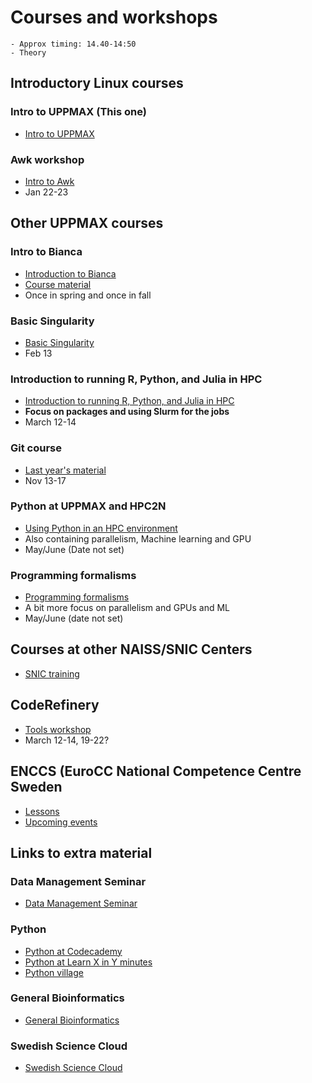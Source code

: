 # Courses and workshops


```{instructor-note}
- Approx timing: 14.40-14:50
- Theory
```

##  Introductory Linux courses
### Intro to UPPMAX (This one)
- [Intro to UPPMAX](https://www.uppmax.uu.se/support/courses-and-workshops/introductory-course)

### Awk workshop
- [Intro to Awk](https://www.uppmax.uu.se/support/courses-and-workshops/awk-workshop/)
- Jan 22-23 

##  Other UPPMAX courses
### Intro to Bianca
- [Introduction to Bianca](https://www.uppmax.uu.se/support/courses-and-workshops/bianca-workshop-2023/)
- [Course material](https://uppmax.github.io/bianca_workshop/)
- Once in spring and once in fall

###  Basic Singularity
- [Basic Singularity](https://www.uppmax.uu.se/support/courses-and-workshops/singularity-workshop-announcement/)
- Feb 13

### Introduction to running R, Python, and Julia in HPC
- [Introduction to running R, Python, and Julia in HPC](https://www.uppmax.uu.se/support/courses-and-workshops/r-python-julia)
- **Focus on packages and using Slurm for the jobs**
- March 12-14

### Git course
- [Last year's material](https://www.hpc2n.umu.se/node/982)
- Nov 13-17

### Python at UPPMAX and HPC2N
- [Using Python in an HPC environment](https://uppmax.github.io/HPC-python/index.html)
- Also containing parallelism, Machine learning and GPU
- May/June (Date not set)

### Programming formalisms
- [Programming formalisms](https://www.uppmax.uu.se/support/courses-and-workshops/programming-formalisms/)
- A bit more focus on parallelism and GPUs and ML
- May/June (date not set)

## Courses at other NAISS/SNIC Centers
- [SNIC training](http://snicdocs.nsc.liu.se/wiki/Training)

## CodeRefinery
- [Tools workshop](https://coderefinery.github.io/2023-09-19-workshop/)
- March 12-14, 19-22?

## ENCCS (EuroCC National Competence Centre Sweden
- [Lessons](https://enccs.se/lessons/)
- [Upcoming events](https://enccs.se/events)

##    Links to extra material
###        Data Management Seminar
- [Data Management Seminar](https://www.uppmax.uu.se/support/courses-and-workshops/#tocjump_046728919125111124_0)

###        Python
- [Python at Codecademy](https://www.codecademy.com/)
- [Python at Learn X in Y minutes](https://learnxinyminutes.com/docs/python/)
- [Python village](https://rosalind.info/problems/list-view/?location=python-village)
###        General Bioinformatics
- [General Bioinformatics](https://rosalind.info/problems/list-view/)
###        Swedish Science Cloud
- [Swedish Science Cloud](https://github.com/SNICScienceCloud/technical-training)


